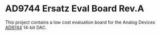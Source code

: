 # AD9744 Ersatz Eval Board Rev.A
This project contains a low cost evaluation board for the Analog Devices [AD9744](https://www.analog.com/media/en/technical-documentation/data-sheets/AD9744.pdf) 14-bit DAC. 
